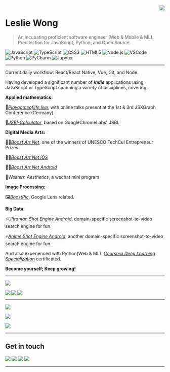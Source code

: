 <div>
<img align="right" src="https://github-readme-stats.vercel.app/api?username=Leslie-Wong-H&show_icons=true&hide_border=true&icon_color=586069&title_color=a0a9af">
</div>

# Leslie Wong

> An incubating proficient software engineer (Web & Mobile & ML). Predilection for JavaScript, Python, and Open Source.

![JavaScript](https://img.shields.io/badge/-JavaScript-F3CF01?style=flat-square&logo=JavaScript&logoColor=fff)
![TypeScript](https://img.shields.io/badge/-TypeScript-1A73E8?style=flat-square&logo=TypeScript&logoColor=fff)
![CSS3](https://img.shields.io/badge/-CSS3-254BDD?style=flat-square&logo=CSS3&labelColor=254BDD)
![HTML5](https://img.shields.io/badge/-HTML5-e34f26?style=flat-square&logo=HTML5&logoColor=fff)
![Node.js](https://img.shields.io/badge/-Node.js-8BBF3D?style=flat-square&logo=Node.js&logoColor=fff)
![VSCode](https://img.shields.io/badge/-VSCode-24A4EB?style=flat-square&logo=Visual%20Studio%20Code&logoColor=fff)
![Python](https://img.shields.io/badge/-Python-3872A3?style=flat-square&logo=Python&logoColor=fff)
![PyCharm](https://img.shields.io/badge/-PyCharm-339933?style=flat-square&logo=PyCharm&logoColor=fff)
![Jupyter](https://img.shields.io/badge/-Jupyter-007ACC?style=flat-square&logo=Jupyter&logoColor=orange)

---

Current daily workflow: React/React Native, Vue, Git, and Node.

Having developed a significant number of ***indie*** applications using JavaScript or TypeScript spanning a variety of disciplines, covering

**Applied mathematics:**

🧩[*Playgameoflife.live*](https://playgameoflife.live), with online talks present at the 1st & 3rd JSXGraph Conference (Germany).

🎲[*JSBI-Calculator*](https://www.npmjs.com/package/jsbi-calculator), based on GoogleChromeLabs' JSBI.

**Digital Media Arts:**

🧑‍🎨[*Boost Art Net*](https://boost-art.net), one of the winners of UNESCO TechCul Entrepreneur Prizes.

👨‍🎨[*Boost Art Net iOS*](https://apps.apple.com/us/app/boost-art-net-art-destination/id6467807254?platform=iphone)

👩‍🎨[*Boost Art Net Android*](https://play.google.com/store/apps/details?id=com.polarbeaver.boost_art_net)

🎨*Western Aesthetics*, a wechat mini program

**Image Processing:**

🖼️[*BoostPic*](https://chrome.google.com/webstore/detail/boostpic-search-google-im/pmpogggmiaehmjempogkkklfckignfgl), Google Lens related.

**Big Data:**

⚡[*Ultraman Shot Engine Android*](https://play.google.com/store/apps/details?id=com.polarbeaver.ultraman_shot_engine), domain-specific screenshot-to-video search engine for fun.

⚡[*Anime Shot Engine Android*](https://play.google.com/store/apps/details?id=com.polarbeaver.anime_shot_engine), another domain-specific screenshot-to-video search engine for fun.

And also experienced with Python(Web & ML). [_Coursera Deep Learning Specialization_](https://www.coursera.org/account/accomplishments/specialization/certificate/8LSKNGX4MUQ3) certificated.

**Become yourself; Keep growing!**

---



<a href="#"><img align="center" src="https://via.placeholder.com/600x1.png/fff/fff"></a>



<a href="https://github.com/Leslie-Wong-H/game_of_life">
  <img align="left" src="https://github-readme-stats.vercel.app/api/pin/?username=Leslie-Wong-H&repo=game_of_life&show_owner=true"/>
</a>

<a href="https://github.com/BoostPic/BoostPic">
  <img align="left" src="https://github-readme-stats.vercel.app/api/pin/?username=BoostPic&repo=BoostPic&show_owner=true"/>
</a>

<a href="#"><img align="center" src="https://via.placeholder.com/600x1.png/fff/fff"></a>

---


<a href="#"><img align="center" src="https://via.placeholder.com/600x1.png/fff/fff"></a>


<div>
<img align="center" src="https://streak-stats.demolab.com/?user=Leslie-Wong-H&theme=default&border_radius=5&date_format=M%20j%5B%2C%20Y%5D&currStreakNum=ff0000">
</div>


<a href="#"><img align="center" src="https://via.placeholder.com/600x1.png/fff/fff"></a>

---
## Get in touch

[![](https://img.shields.io/badge/-@79917148leslie-cecccd?style=flat-square&labelColor=cecccd&logo=Gmail&logoColor=e6584c)](mailto:79917148leslie@gmail.com)
[![](https://img.shields.io/badge/-@LeslieWong-0a66c2?style=flat-square&labelColor=0a66c2&logo=linkedin&logoColor=white)](https://www.linkedin.com/in/leslie-wong-en/)
[![](https://img.shields.io/badge/-@LeslieWongH1-1ca0f1?style=flat-square&labelColor=1ca0f1&logo=X&logoColor=white)](https://twitter.com/LeslieWongH1)
[![](https://img.shields.io/badge/-https://lesliewong.cn-0e83cd?style=flat-square&logo=Blogger&logoColor=fff)](https://lesliewong.cn)

---
